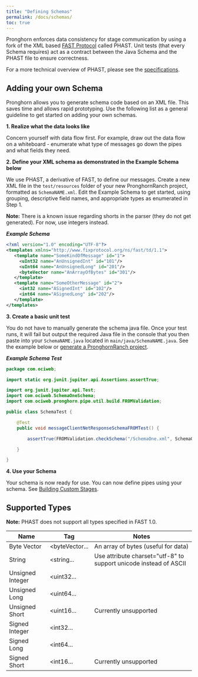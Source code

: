 ```yaml
---
title: "Defining Schemas"
permalink: /docs/schemas/
toc: true
---
```

Pronghorn enforces data consistency for stage communication by using a fork of the XML based [FAST Protocol](https://www.fixtrading.org/standards/fast/) called PHAST. Unit tests (that every Schema requires) act as a contract between the Java Schema and the PHAST file to ensure correctness.

For a more technical overview of PHAST, please see the [specifications](https://github.com/objectcomputing/Pronghorn/blob/master/PhastSpecification.md).

## Adding your own Schema
Pronghorn allows you to generate schema code based on an XML file. This saves time and allows rapid prototyping. Use the following list as a general guideline to get started on adding your own schemas.

**1. Realize what the data looks like**

Concern yourself with data flow first. For example, draw out the data flow on a whiteboard - enumerate what type of messages go down the pipes and what fields they need.

**2. Define your XML schema as demonstrated in the Example Schema below**

We use PHAST, a derivative of FAST, to define our messages. Create a new XML file in the `test/resources` folder of your new PronghornRanch project, formatted as `SchemaNAME.xml`. Edit the Example Schema to get started, using grouping, descriptive field names, and appropriate types as enumerated in Step 1.

**Note:** There is a known issue regarding shorts in the parser (they do not get generated). For now, use integers instead.

***Example Schema***
```xml
<?xml version="1.0" encoding="UTF-8"?>
<templates xmlns="http://www.fixprotocol.org/ns/fast/td/1.1">
   <template name="SomeKindOfMessage" id="1">
     <uInt32 name="AnUnsignedInt" id="101"/>
     <uInt64 name="AnUnsignedLong" id="201"/>
     <byteVector name="AnArrayOfBytes" id="301"/>
   </template>
   <template name="SomeOtherMessage" id="2">
     <int32 name="ASignedInt" id="102"/>
     <int64 name="ASignedLong" id="202"/>
   </template>
</templates>
```

**3. Create a basic unit test**

You do not have to manually generate the schema java file. Once your test runs, it will fail but output the required Java file in the console that you then paste into your `SchemaNAME.java` located in `main/java/SchemaNAME.java`.
See the example below or [generate a PronghornRanch project](../quick-start-guide).


***Example Schema Test***
```java
package com.ociweb;

import static org.junit.jupiter.api.Assertions.assertTrue;

import org.junit.jupiter.api.Test;
import com.ociweb.SchemaOneSchema;
import com.ociweb.pronghorn.pipe.util.build.FROMValidation;

public class SchemaTest {

    @Test
    public void messageClientNetResponseSchemaFROMTest() {

        assertTrue(FROMValidation.checkSchema("/SchemaOne.xml", SchemaOneSchema.class));

    }

}
```

**4. Use your Schema**

Your schema is now ready for use. You can now define pipes using your schema. See [Building Custom Stages](../stages/).

## Supported Types
**Note:** PHAST does not support all types specified in FAST 1.0.

|Name       |Tag                    |Notes    |
|-----------|-------------------------|---------|
|Byte Vector|<byteVector...|An array of bytes (useful for data)|
|String|<string...|Use attribute charset="utf-8" to support unicode instead of ASCII|
|Unsigned Integer|<uint32...||
|Unsigned Long|<uint64...||
|Unsigned Short|<uint16...|Currently unsupported|
|Signed Integer|<int32...||
|Signed Long|<int64...||
|Signed Short|<int16...|Currently unsupported|